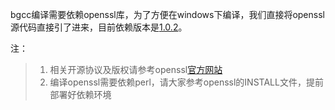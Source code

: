 bgcc编译需要依赖openssl库，为了方便在windows下编译，我们直接将openssl源代码直接引了进来，目前依赖版本是[1.0.2](http://openssl.org/source/openssl-1.0.2.tar.gz)。

注：
>1. 相关开源协议及版权请参考openssl[官方网站](http://openssl.org)
>2. 编译openssl需要依赖perl，请大家参考openssl的INSTALL文件，提前部署好依赖环境 


